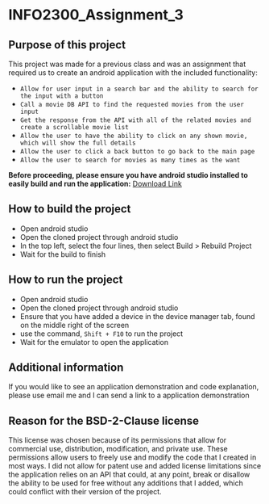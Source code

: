 # INFO2300_Assignment_3

## Purpose of this project

This project was made for a previous class and was an assignment that required us to create an android application with the included functionality:
* `Allow for user input in a search bar and the ability to search for the input with a button`
* `Call a movie DB API to find the requested movies from the user input`
* `Get the response from the API with all of the related movies and create a scrollable movie list`
* `Allow the user to have the ability to click on any shown movie, which will show the full details`
* `Allow the user to click a back button to go back to the main page`
* `Allow the user to search for movies as many times as the want`

**Before proceeding, please ensure you have android studio installed to easily build and run the application:**
[Download Link](https://developer.android.com/studio)

## How to build the project
* Open android studio
* Open the cloned project through android studio
* In the top left, select the four lines, then select Build > Rebuild Project
* Wait for the build to finish

## How to run the project
* Open android studio
* Open the cloned project through android studio
* Ensure that you have added a device in the device manager tab, found on the middle  right of the screen
* use the command, `Shift + F10` to run the project
* Wait for the emulator to open the application

## Additional information
If you would like to see an application demonstration and code explanation, please use email me and I can send a link to a application demonstration

## Reason for the BSD-2-Clause license
This license was chosen because of its permissions that allow for commercial use, distribution, modification, and private use. These permissions allow users to freely use and modify the code that I created in most ways. I did not allow for patent use and added license limitations since the application relies on an API that could, at any point, break or disallow the ability to be used for free without any additions that I added, which could conflict with their version of the project.
